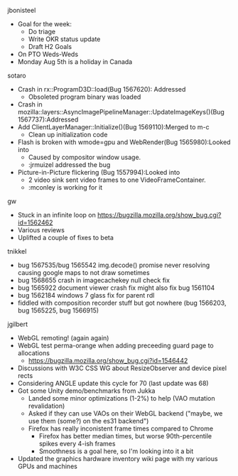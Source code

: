 jbonisteel
  * Goal for the week:
    * Do triage
    * Write OKR status update
    * Draft H2 Goals
  * On PTO Weds-Weds
  * Monday Aug 5th is a holiday in Canada

sotaro
  * Crash in rx::ProgramD3D::load(Bug 1567620): Addressed
    * Obsoleted program binary was loaded
  * Crash in mozilla::layers::AsyncImagePipelineManager::UpdateImageKeys()(Bug 1567737):Addressed
  * Add ClientLayerManager::Initialize()(Bug 1569110):Merged to m-c
    * Clean up initialization code
  * Flash is broken with wmode=gpu and WebRender(Bug 1565980):Looked into
    * Caused by compositor window usage.
    * :jrmuizel addressed the bug
  * Picture-in-Picture flickering (Bug 1557994):Looked into
    * 2 video sink sent video frames to one VideoFrameContainer.
    * :mconley is working for it

gw
 - Stuck in an infinite loop on https://bugzilla.mozilla.org/show_bug.cgi?id=1562462
 - Various reviews
 - Uplifted a couple of fixes to beta
 
 tnikkel
  * bug 1567535/bug 1565542 img.decode() promise never resolving causing google maps to not draw sometimes
  * bug 1568655 crash in imagecachekey null check fix
  * bug 1565922 document viewer crash fix might also fix bug 1561104
  * bug 1562184 windows 7 glass fix for parent rdl
  * fiddled with composition recorder stuff but got nowhere (bug 1566203, bug 1565225, bug 1566915)
 
jgilbert
  * WebGL remoting! (again again)
  * WebGL test perma-orange when adding preceeding guard page to allocations
    * https://bugzilla.mozilla.org/show_bug.cgi?id=1546442
  * Discussions with W3C CSS WG about ResizeObserver and device pixel rects
  * Considering ANGLE update this cycle for 70 (last update was 68)
  * Got some Unity demo/benchmarks from Jukka
    * Landed some minor optimizations (1-2%) to help (VAO mutation revalidation)
    * Asked if they can use VAOs on their WebGL backend ("maybe, we use them (some?) on the es31 backend")
    * Firefox has really inconistent frame times compared to Chrome
      * Firefox has better median times, but worse 90th-percentile spikes every 4-ish frames
      * Smoothness is a goal here, so I'm looking into it a bit
  * Updated the graphics hardware inventory wiki page with my various GPUs and machines
